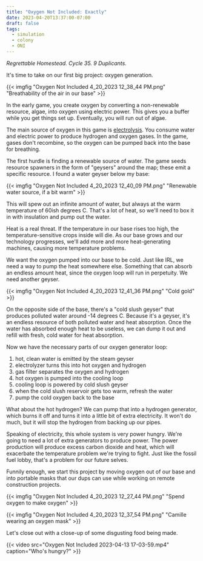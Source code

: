 ```yaml
---
title: "Oxygen Not Included: Exactly"
date: 2023-04-20T13:37:00-07:00
draft: false
tags:
  - simulation
  - colony
  - ONI
---
```


*Regrettable Homestead. Cycle 35. 9 Duplicants.*

It's time to take on our first big project: oxygen generation.

{{< imgfig "Oxygen Not Included 4_20_2023 12_38_44 PM.png" "Breathability of the air in our base" >}}

In the early game, you create oxygen by converting a non-renewable
resource, algae, into oxygen using electric power. This gives you a
buffer while you get things set up. Eventually, you will run out of 
algae.

The main source of oxygen in this game is
[electrolysis](https://en.wikipedia.org/wiki/Electrolysis_of_water).
You consume water and electric power to produce hydrogen and oxygen
gases. In the game, gases don't recombine, so the oxygen can be pumped
back into the base for breathing.

The first hurdle is finding a renewable source of water. The game
seeds resource spawners in the form of "geysers" around the map; these
emit a specific resource. I found a water geyser below my base:

{{< imgfig "Oxygen Not Included 4_20_2023 12_40_09 PM.png" "Renewable water source, if a bit warm" >}}

This will spew out an infinite amount of water, but always at the warm 
temperature of 60ish degrees C. That's a lot of heat, so we'll need to
box it in with insulation and pump out the water.

Heat is a real threat. If the temperature in our base rises too high, 
the temperature-sensitive crops inside will die. As our base grows and 
our technology progresses, we'll add more and more heat-generating
machines, causing more temperature problems.

We want the oxygen pumped into our base to be cold. Just like IRL, we
need a way to pump the heat somewhere else. Something that can
absorb an endless amount heat, since the oxygen loop will run in 
perpetuity. We need another geyser.

{{< imgfig "Oxygen Not Included 4_20_2023 12_41_36 PM.png" "Cold gold" >}}

On the opposite side of the base, there's a "cold slush geyser" that
produces polluted water around -14 degrees C. Because it's a geyser,
it's an endless resource of both polluted water and heat absorption. 
Once the water has absorbed enough heat to be useless, we can dump it
out and refill with fresh, cold water for heat absorption.

Now we have the necessary parts of our oxygen generator loop:

1. hot, clean water is emitted by the steam geyser
2. electrolyzer turns this into hot oxygen and hydrogen
3. gas filter separates the oxygen and hydrogen
4. hot oxygen is pumped into the cooling loop
5. cooling loop is powered by cold slush geyser
6. when the cold slush reservoir gets too warm, refresh the water
7. pump the cold oxygen back to the base

What about the hot hydrogen? We can pump that into a hydrogen 
generator, which burns it off and turns it into a little bit of extra
electricity. It won't do much, but it will stop the hydrogen from 
backing up our pipes.

Speaking of electricity, this whole system is very power hungry. We're
going to need a lot of extra generators to produce power. The power
production will produce excess carbon dioxide and heat, which will
exacerbate the temperature problem we're trying to fight. Just like
the fossil fuel lobby, that's a problem for our future selves.

Funnily enough, we start this project by moving oxygen out of our base
and into portable masks that our dups can use while working on 
remote construction projects.

{{< imgfig "Oxygen Not Included 4_20_2023 12_27_44 PM.png" "Spend oxygen to make oxygen" >}}

{{< imgfig "Oxygen Not Included 4_20_2023 12_37_54 PM.png" "Camille wearing an oxygen mask" >}}

Let's close out with a close-up of some disgusting food being made.

{{< video src="Oxygen Not Included 2023-04-13 17-03-59.mp4" caption="Who's hungry?" >}}
